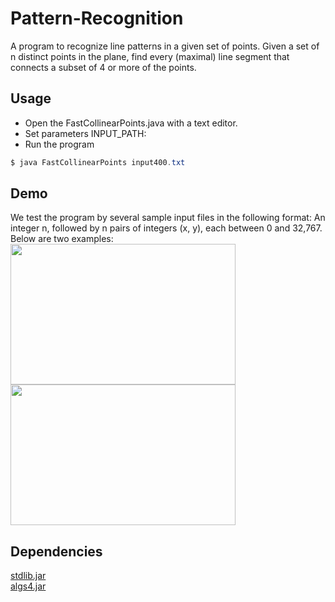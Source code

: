 # Pattern-Recognition
A program to recognize line patterns in a given set of points. Given a set of n distinct points in the plane, find every (maximal) line segment that connects a subset of 4 or more of the points.

## Usage
* Open the FastCollinearPoints.java with a text editor.
* Set parameters
INPUT_PATH:
* Run the program
```java
$ java FastCollinearPoints input400.txt
```

## Demo
We test the program by several sample input files in the following format: An integer n, followed by n pairs of integers (x, y), each between 0 and 32,767. Below are two examples:<br>
<img width="360" height="225" src="https://github.com/xiaoluo2017/Pattern-Recognition/blob/master/image/input200.png"/>
<img width="360" height="225" src="https://github.com/xiaoluo2017/Pattern-Recognition/blob/master/image/input400.png"/>

## Dependencies
[stdlib.jar](http://algs4.cs.princeton.edu/code/stdlib.jar)<br>
[algs4.jar](http://algs4.cs.princeton.edu/code/algs4.jar)
